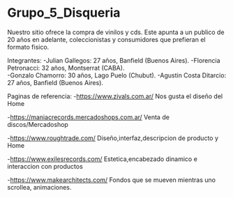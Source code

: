 # Grupo_5_Disqueria

Nuestro sitio ofrece la compra de vinilos y cds. Este apunta a un publico de 20 años en adelante, coleccionistas y consumidores que prefieran el formato fisico.

Integrantes: 
-Julian Gallegos: 27 años, Banfield (Buenos Aires).
-Florencia Petronacci: 32 años, Montserrat (CABA).  
-Gonzalo Chamorro: 30 años, Lago Puelo (Chubut).
-Agustin Costa Ditarcio: 27 años, Banfield (Buenos Aires).


Paginas de referencia:
-https://www.zivals.com.ar/ Nos gusta el diseño del Home

-https://maniacrecords.mercadoshops.com.ar/ Venta de discos/Mercadoshop

-https://www.roughtrade.com/ Diseño,interfaz,descripcion de producto y Home

-https://www.exilesrecords.com/ Estetica,encabezado dinamico e interaccion con productos 

-https://www.makearchitects.com/ Fondos que se mueven mientras uno scrollea, animaciones.
